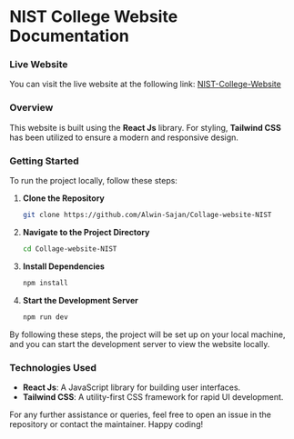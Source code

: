 # NIST College Website Documentation

### Live Website
You can visit the live website at the following link: [NIST-College-Website](https://collage-website-nist.vercel.app/)

### Overview
This website is built using the **React Js** library. For styling, **Tailwind CSS** has been utilized to ensure a modern and responsive design.

### Getting Started
To run the project locally, follow these steps:

1. **Clone the Repository**
    ```sh
    git clone https://github.com/Alwin-Sajan/Collage-website-NIST
    ```
   
2. **Navigate to the Project Directory**
    ```sh
    cd Collage-website-NIST
    ```

3. **Install Dependencies**
    ```sh
    npm install
    ```

4. **Start the Development Server**
    ```sh
    npm run dev
    ```

By following these steps, the project will be set up on your local machine, and you can start the development server to view the website locally.

### Technologies Used
- **React Js**: A JavaScript library for building user interfaces.
- **Tailwind CSS**: A utility-first CSS framework for rapid UI development. 

For any further assistance or queries, feel free to open an issue in the repository or contact the maintainer. Happy coding!
